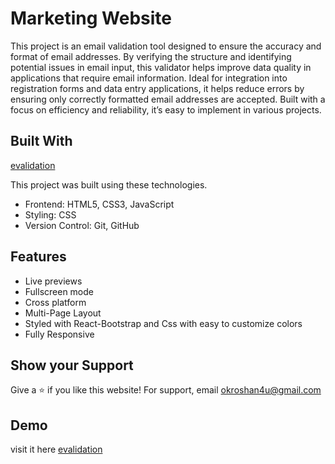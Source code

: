 
# Marketing Website
This project is an email validation tool designed to ensure the accuracy and format of email addresses. By verifying the structure and identifying potential issues in email input, this validator helps improve data quality in applications that require email information. Ideal for integration into registration forms and data entry applications, it helps reduce errors by ensuring only correctly formatted email addresses are accepted. Built with a focus on efficiency and reliability, it’s easy to implement in various projects.


## Built With
[evalidation](https://evalidation.netlify.app/) 

This project was built using these technologies.

- Frontend: HTML5, CSS3, JavaScript
- Styling: CSS
- Version Control: Git, GitHub

## Features

- Live previews
- Fullscreen mode
- Cross platform
- Multi-Page Layout
-  Styled with React-Bootstrap and Css with easy to customize colors
-  Fully Responsive


##  Show your Support


Give a ⭐ if you like this website! 
For support, email okroshan4u@gmail.com


## Demo

visit it here [evalidation](https://evalidation.netlify.app/) 

